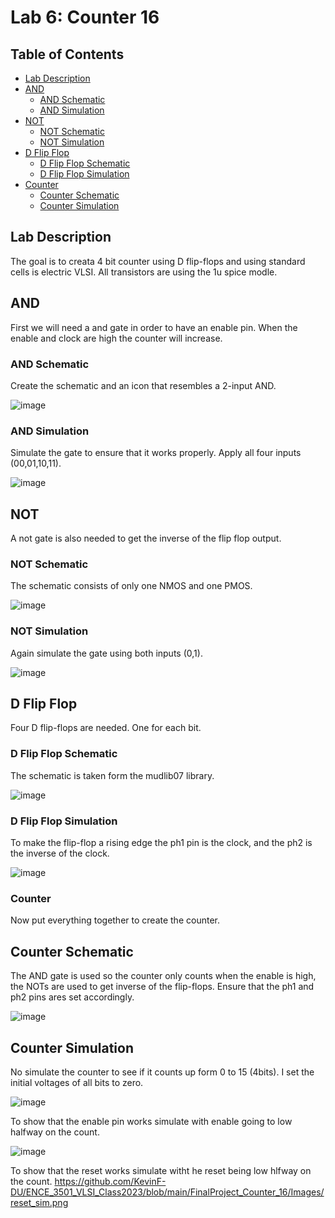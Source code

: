 # Lab 6: Counter 16

## Table of Contents
- [Lab Description](#lab-description)
- [AND](#and)
  - [AND Schematic](#and-schematic)
  - [AND Simulation](#and-simulation)
- [NOT](#not)
  - [NOT Schematic](#not-schematic)
  - [NOT Simulation](#not-simulation)
- [D Flip Flop](#d-flip-flop)
  - [D Flip Flop Schematic](#d-flip-flop-schematic)
  - [D Flip Flop Simulation](#d-flip-flop-simulation)
- [Counter](#counter)
  - [Counter Schematic](#counter-schematic)
  - [Counter Simulation](counter-simulation)


## Lab Description
The goal is to creata 4 bit counter using D flip-flops and using standard cells is electric VLSI. All transistors are using the 1u spice modle.

## AND
First we will need a and gate in order to have an enable pin. When the enable and clock are high the counter will increase.

### AND Schematic
Create the schematic and an icon that resembles a 2-input AND.

![image](https://github.com/KevinF-DU/ENCE_3501_VLSI_Class2023/blob/main/FinalProject_Counter_16/Images/and_sch.png)

### AND Simulation
Simulate the gate to ensure that it works properly. Apply all four inputs (00,01,10,11).

![image](https://github.com/KevinF-DU/ENCE_3501_VLSI_Class2023/blob/main/FinalProject_Counter_16/Images/and_sim.png)


## NOT
A not gate is also needed to get the inverse of the flip flop output.

### NOT Schematic
The schematic consists of only one NMOS and one PMOS.

![image](https://github.com/KevinF-DU/ENCE_3501_VLSI_Class2023/blob/main/FinalProject_Counter_16/Images/inv_sch.png)

### NOT Simulation
Again simulate the gate using both inputs (0,1).

![image](https://github.com/KevinF-DU/ENCE_3501_VLSI_Class2023/blob/main/FinalProject_Counter_16/Images/inv_sim.png)


## D Flip Flop
Four D flip-flops are needed. One for each bit.

### D Flip Flop Schematic
The schematic is taken form the mudlib07 library.

![image](https://github.com/KevinF-DU/ENCE_3501_VLSI_Class2023/blob/main/FinalProject_Counter_16/Images/ff_sch.png)

### D Flip Flop Simulation
To make the flip-flop a rising edge the ph1 pin is the clock, and the ph2 is the inverse of the clock.

![image](https://github.com/KevinF-DU/ENCE_3501_VLSI_Class2023/blob/main/FinalProject_Counter_16/Images/ff_sim.png)

### Counter
Now put everything together to create the counter.

## Counter Schematic
The AND gate is used so the counter only counts when the enable is high, the NOTs are used to get inverse of the flip-flops. Ensure that the ph1 and ph2 pins ares set accordingly.

![image](https://github.com/KevinF-DU/ENCE_3501_VLSI_Class2023/blob/main/FinalProject_Counter_16/Images/counter_sch.png)

## Counter Simulation
No simulate the counter to see if it counts up form 0 to 15 (4bits). I set the initial voltages of all bits to zero.

![image](https://github.com/KevinF-DU/ENCE_3501_VLSI_Class2023/blob/main/FinalProject_Counter_16/Images/counter_sim.png)

To show that the enable pin works simulate with enable going to low halfway on the count.

![image](https://github.com/KevinF-DU/ENCE_3501_VLSI_Class2023/blob/main/FinalProject_Counter_16/Images/enb_sim.png)

To show that the reset works simulate witht he reset being low hlfway on the count.
https://github.com/KevinF-DU/ENCE_3501_VLSI_Class2023/blob/main/FinalProject_Counter_16/Images/reset_sim.png


